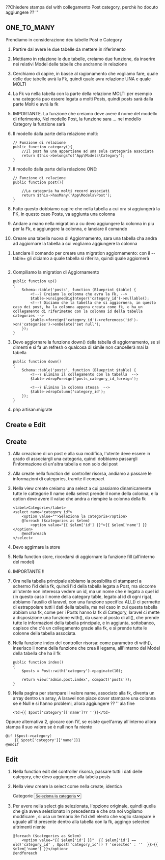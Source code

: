 
??Chiedere stampa del with collegamento Post category, perchè ho docuto aggiungere ?? ''


## ONE_TO_MANY
Prendiamo in considerazione deu tabelle Post e Category
1. Partire dal avere le due tabelle da mettere in riferimento

2. Mettiamo in relazione le due tabelle, creiamo due funzione, da inserire nei relativi Model delle tabelle che andranno in relazione
3. Cerchiamo di capire, in basse al ragionamento che vogliamo fare, quale delle due tabelle avrà la Fk, quindi quale avra relazione UNA e quale MOLTI
4. La Fk va nella tabella con la parte della relazione MOLTI
per esempio una categoria puo essere legata a molti Posts, quindi posts sarà dalla parte Molti e avrà la fk
5. IMPORTANTE. La funzione che creiamo deve avere il nome del modello di riferimento,
Nel modello Post, la funzione sara <!-- pubblic function category(){}--> ... nel modello Category la funzione sarà <!--  pubblic function post(){} -->

6. Il modello dalla parte della relazione molti:
    ```
    // Funzione di relazione
    public function category(){
        //Il post ha una appartiene ad una sola cattegoria associata
        return $this->belongsTo('App\Models\Category');
    }

7. Il modello dalla parte della relazione ONE:
    ```
    // Funzione di relazione
    public function post(){
        
        //La categoria ha molti record associati
        return $this->hasMany('App\Models\Post');
    }

8. Fatto questo dobbiamo capire che nella tabella a cui ora si aggiungerà la FK, in questo caso Posts, va aggiunta una colonna <!--2Metodi-->
1. Andare a mano nella migration a cu devo aggiungere la colonna in piu per la Fk, e aggiungere la colonna, e lanciare il comando <!-- php artisan migrate:refresh -->
2. Creare una tabella nuova di Aggiornamento, sara una tabella cha andra ad aggiornare la tabella a cui vogliamo aggiungere la colonna

<!--! Creare una tabella di AGGIORNAMENTO per aggiungere la fk alla tabella originale -->
1. Lanciare il comando per creare una migration aggiornamento: con il --table= gli diciamo a quale tabella si riferira, quindi quale aggiornerà
    ``` php artisan make:migration update_addFKPosts_table --table=posts 

2. Compiliamo la migration di Aggiornamento
    ```
    public function up()
    {
        Schema::table('posts', function (Blueprint $table) {
            <!--? Creiamo la colonna che avra la Fk, -->
            $table->unsignedBigInteger('category_id')->nullable();
            <!--? Diciamo che la tabella che si aggiornera, in questo caso dei post, ha la colonna appena creata come fk, e ha un collegamento di riferimetno con la colonna id della tabella categories -->
            $table->foreign('category_id')->references('id')->on('categories')->onDelete('set null');
        });
    }
3. Devo aggiornare la funzione down() della tabella di aggiornamento, se si dimenti e si fa un refresh o qualcosa di simile non cancellerà mai la tabella
    ```
    public function down()
    {
        Schema::table('posts', function (Blueprint $table) {
            <!--? Elimino il collegamento con la tabella  -->
            $table->dropForeign('posts_category_id_foreign');

            <!--? Elimino la colonna stessa  -->
            $table->dropColumn('category_id');
        });
    }
9. php artisan:migrate

## Create e Edit
## Create
1. Alla creazione di un post e alla sua modifica, l'utente deve essere in grado di associargli una categoria, quindi dobbiamo passargli l'informazione di un'altra tabella e non solo dei post



2. Alla create nella function del controller risorsa, andiamo a passare le informazioni di categories, tramite il compact
3. Nella view create creiamo una select a cui passiamo dinamicamente tutte le cattegorie
Il name della select prende il nome della colonna, e la option deve avere il value che andra a riempire la colonna della fk
    
    ```
    <label>Categorie</label>
    <select name="category_id">
        <option value="">Seleziona la categoria</option>
        @foreach ($categories as $elem)
            <option value="{{ $elem['id'] }}">{{ $elem['name'] }}</option>
        @endforeach
    </select>

4. Devo aggirnare la store
5. Nella function store, ricordarsi di aggiornare la funzione fill (all'interno del model)

6. IMPORTANTE !! 
7. Ora nella tabella principale abbiamo la possibilita di stamparci a schermo l'id della fk, quindi l'id della tabella legata a Post, ma siccome all'utente non interessa vedere un id, ma un nome che è legato a quel id (in questo caso il nome della category table, legato al id di ogni riga), abbiamo l'ausilio di laravel, con una funzione specifica ALL() ci permette di estrappolare tutti i dati della tabella, ma nel caso in cui questa tabella abbiam una fk, come per i Posts hanno la fk di Category, laravel ci mette a disposizione una funzione with(), da usare al posto di all(), che prende tutte le informazioni della tabella principale, e in aggiunta, sottobanco, capisce che c'è un collegamento grazie alla fk, e si prende tutte le colonne della tabella associata.

8. Nella funzione index del controller risorsa: come parametro di with(), inserisco il nome della funzione che crea il legame, alll'interno del Model della tabella che ha il fk
    ```
    public function index()
    {
        $posts = Post::with('category')->paginate(10);

        return view('admin.post.index', compact('posts'));
    }

9. Nella pagina per stampare il valore name, associato alla fk, diventa un array dentro un array, A laravel non piace dover stampare una colonna se è Null e si hanno problemi, allora aggiungere ?? '' ala fine
    ```
    <td>{{ $post['category']['name']?? ''}}</td>
Oppure alternativa 2, giocare con l'if, se esiste quell'array all'interno allora stampa il suo valore se è null non fa niente
    
    @if ($post->category)
        {{ $post['category']['name']}}
    @endif



## Edit
1. Nella function edit del controller risorsa, passare tutti i dati delle category, che devo aggiungere alla tabela posts

2. Nella view creare la select come nella create, identica
    
    <div class="mb-3">
        <label>Categorie</label>
        <select class="form-controll" name="category_id">
            <option value="">Seleziona la categoria</option>

            @foreach ($categories as $elem)
                <option value="{{ $elem['id'] }}">{{ $elem['name'] }}</option>
            @endforeach
        </select>
    </div>

3. Per avere nella select gia selezionata, l'opzione originale, quindi quella che gia aveva selezionato in precedenza e che ora noi vogliamo modificare , si usa un ternario
    Se l'id dell'elento che voglio stampare è uguale all'id presente dentro alla tabella con la fk, aggingo selected altrimenti niente
    ```
    @foreach ($categories as $elem)
        <option value="{{ $elem['id'] }}"  {{ $elem['id'] == old('category_id' , $post['category_id']) ? 'selected' : ''  }}>{{ $elem['name'] }}</option>
    @endforeach






















